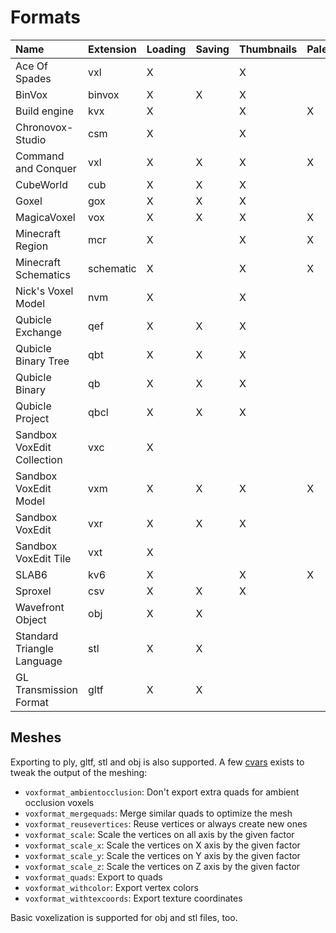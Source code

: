 # Formats

| Name                       | Extension | Loading | Saving | Thumbnails | Palette | Binary | Spec                                                             |
| :------------------------- | --------- | ------- | ------ | ---------- | ------- | ------ | ---------------------------------------------------------------- |
| Ace Of Spades              | vxl       | X       |        | X          |         | X      |                                                                  |
| BinVox                     | binvox    | X       | X      | X          |         | X      | https://www.patrickmin.com/binvox/binvox.html                    |
| Build engine               | kvx       | X       |        | X          | X       | X      | https://github.com/vuolen/slab6-mirror/blob/master/slab6.txt     |
| Chronovox-Studio           | csm       | X       |        | X          |         | X      |                                                                  |
| Command and Conquer        | vxl       | X       | X      | X          | X       | X      |                                                                  |
| CubeWorld                  | cub       | X       | X      | X          |         | X      |                                                                  |
| Goxel                      | gox       | X       | X      | X          |         | X      |                                                                  |
| MagicaVoxel                | vox       | X       | X      | X          | X       | X      | ttps://github.com/ephtracy/voxel-model                           |
| Minecraft Region           | mcr       | X       |        | X          | X       | X      | https://minecraft.gamepedia.com/Region_file_format               |
| Minecraft Schematics       | schematic | X       |        | X          | X       | X      | https://minecraft.fandom.com/wiki/Schematic_file_format          |
| Nick's Voxel Model         | nvm       | X       |        | X          |         | X      |                                                                  |
| Qubicle Exchange           | qef       | X       | X      | X          |         |        | https://getqubicle.com/qubicle/documentation/docs/file/qef/      |
| Qubicle Binary Tree        | qbt       | X       | X      | X          |         | X      | https://getqubicle.com/qubicle/documentation/docs/file/qbt/      |
| Qubicle Binary             | qb        | X       | X      | X          |         | X      | https://getqubicle.com/qubicle/documentation/docs/file/qb/       |
| Qubicle Project            | qbcl      | X       | X      | X          |         | X      |                                                                  |
| Sandbox VoxEdit Collection | vxc       | X       |        |            |         | X      |                                                                  |
| Sandbox VoxEdit Model      | vxm       | X       | X      | X          | X       | X      |                                                                  |
| Sandbox VoxEdit            | vxr       | X       | X      | X          |         | X      |                                                                  |
| Sandbox VoxEdit Tile       | vxt       | X       |        |            |         | X      |                                                                  |
| SLAB6                      | kv6       | X       |        | X          | X       | X      | https://github.com/vuolen/slab6-mirror/blob/master/slab6.txt     |
| Sproxel                    | csv       | X       | X      | X          |         |        |                                                                  |
| Wavefront Object           | obj       | X       | X      |            |         |        |                                                                  |
| Standard Triangle Language | stl       | X       | X      |            |         |        |                                                                  |
| GL Transmission Format     | gltf      | X       | X      |            |         | X      | https://github.com/KhronosGroup/glTF/tree/main/specification/2.0 |


## Meshes

Exporting to ply, gltf, stl and obj is also supported. A few [cvars](Configuration.md) exists to tweak the output of the meshing:

* `voxformat_ambientocclusion`: Don't export extra quads for ambient occlusion voxels
* `voxformat_mergequads`: Merge similar quads to optimize the mesh
* `voxformat_reusevertices`: Reuse vertices or always create new ones
* `voxformat_scale`: Scale the vertices on all axis by the given factor
* `voxformat_scale_x`: Scale the vertices on X axis by the given factor
* `voxformat_scale_y`: Scale the vertices on Y axis by the given factor
* `voxformat_scale_z`: Scale the vertices on Z axis by the given factor
* `voxformat_quads`: Export to quads
* `voxformat_withcolor`: Export vertex colors
* `voxformat_withtexcoords`: Export texture coordinates

Basic voxelization is supported for obj and stl files, too.
